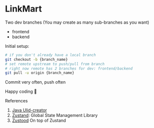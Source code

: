 # LinkMart

Two dev branches (You may create as many sub-branches as you want)
- frontend
- backend

Initial setup:
```bash
# if you don't already have a local branch
git checkout -b {branch_name}
# set remote upstream to push/pull from branch
# right now remote has 2 branches for dev: frontend/backend
git pull -u origin {branch_name}
```
Commit very often, push often

Happy coding 🥰

References

1. [Java Ulid-creator](https://github.com/f4b6a3/ulid-creator)
2. [Zustand](https://github.com/pmndrs/zustand): Global State Management Library
3. [Zustood](https://github.com/udecode/zustood) On top of Zustand
